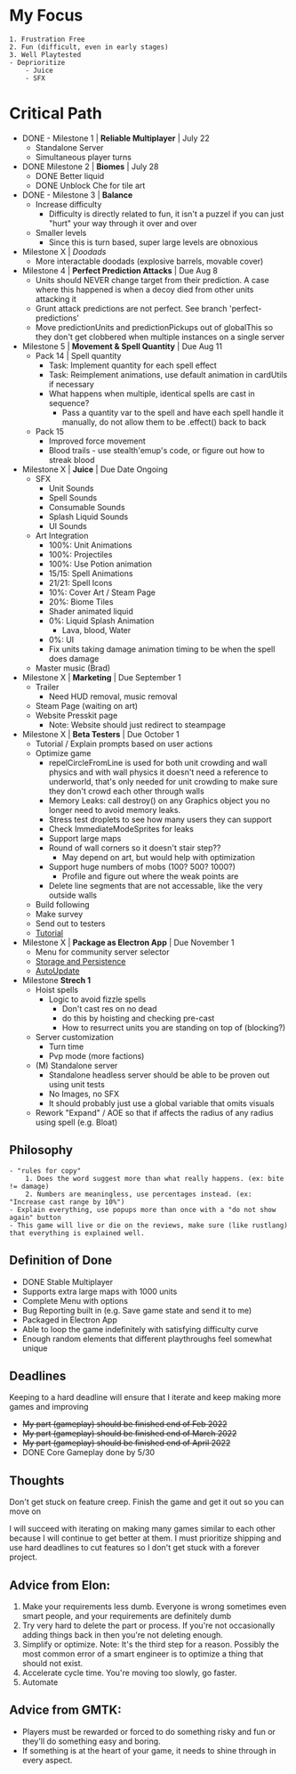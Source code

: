 # My Focus
    1. Frustration Free
    2. Fun (difficult, even in early stages)
    3. Well Playtested
    - Deprioritize
        - Juice
        - SFX
# Critical Path
- DONE - Milestone 1 | **Reliable Multiplayer** | July 22
    - Standalone Server
    - Simultaneous player turns
- DONE Milestone 2 | **Biomes** | July 28
    - DONE Better liquid
    - DONE Unblock Che for tile art
- DONE - Milestone 3 | **Balance**
    - Increase difficulty
        - Difficulty is directly related to fun, it isn't a puzzel if you can just "hurt" your way through it over and over
    - Smaller levels
        - Since this is turn based, super large levels are obnoxious
- Milestone X | *Doodads*
    - More interactable doodads (explosive barrels, movable cover)
- Milestone 4 | **Perfect Prediction Attacks** | Due Aug 8
    - Units should NEVER change target from their prediction. A case where this happened is when a decoy died from other units attacking it
    - Grunt attack predictions are not perfect. See branch 'perfect-predictions'
    - Move predictionUnits and predictionPickups out of globalThis so they don't get clobbered when multiple instances on a single server
- Milestone 5 | **Movement & Spell Quantity** | Due Aug 11
    - Pack 14 | Spell quantity
        - Task: Implement quantity for each spell effect
        - Task: Reimplement animations, use default animation in cardUtils if necessary
        - What happens when multiple, identical spells are cast in sequence?
            - Pass a quantity var to the spell and have each spell handle it manually, do not allow them to be .effect() back to back
    - Pack 15
        - Improved force movement
        - Blood trails - use stealth'emup's code, or figure out how to streak blood
- Milestone X | **Juice** | Due Date Ongoing
    - SFX
        - Unit Sounds
        - Spell Sounds
        - Consumable Sounds
        - Splash Liquid Sounds
        - UI Sounds
    - Art Integration
        - 100%: Unit Animations
        - 100%: Projectiles
        - 100%: Use Potion animation
        - 15/15: Spell Animations
        - 21/21: Spell Icons
        - 10%: Cover Art / Steam Page
        - 20%: Biome Tiles
        - Shader animated liquid
        - 0%: Liquid Splash Animation
            - Lava, blood, Water
        - 0%: UI
        - Fix units taking damage animation timing to be when the spell does damage
    - Master music (Brad)
- Milestone X | **Marketing** | Due September 1
    - Trailer
        - Need HUD removal, music removal
    - Steam Page (waiting on art)
    - Website Presskit page
        - Note: Website should just redirect to steampage
- Milestone X | **Beta Testers** | Due October 1
    - Tutorial / Explain prompts based on user actions
    - Optimize game
        - repelCircleFromLine is used for both unit crowding and wall physics and with wall physics it doesn't need a reference to underworld, that's only needed for unit crowding to make sure they don't crowd each other through walls
        - Memory Leaks: call destroy() on any Graphics object you no longer need to avoid memory leaks.
        - Stress test droplets to see how many users they can support
        - Check ImmediateModeSprites for leaks
        - Support large maps
        - Round of wall corners so it doesn't stair step??
            - May depend on art, but would help with optimization
        - Support huge numbers of mobs (100? 500? 1000?)
            - Profile and figure out where the weak points are
        - Delete line segments that are not accessable, like the very outside walls
    - Build following
    - Make survey
    - Send out to testers
    - [Tutorial](https://www.youtube.com/watch?v=-GV814cWiAw)
- Milestone X | **Package as Electron App** | Due November 1
    - Menu for community server selector
    - [Storage and Persistence](https://cameronnokes.com/blog/how-to-store-user-data-in-electron/)
    - [AutoUpdate](https://github.com/vercel/hazel)
- Milestone **Strech 1**
    - Hoist spells
        - Logic to avoid fizzle spells
            - Don't cast res on no dead
            - do this by hoisting and checking pre-cast
            - How to resurrect units you are standing on top of (blocking?)
    - Server customization
        - Turn time
        - Pvp mode (more factions)
    - (M) Standalone server
        - Standalone headless server should be able to be proven out using unit tests
        - No Images, no SFX
        - It should probably just use a global variable that omits visuals
    - Rework "Expand" / AOE so that if affects the radius of any radius using spell (e.g. Bloat)

## Philosophy
    - "rules for copy"
        1. Does the word suggest more than what really happens. (ex: bite != damage)
        2. Numbers are meaningless, use percentages instead. (ex: "Increase cast range by 10%")
    - Explain everything, use popups more than once with a "do not show again" button
    - This game will live or die on the reviews, make sure (like rustlang) that everything is explained well.

## Definition of Done
- DONE Stable Multiplayer
- Supports extra large maps with 1000 units
- Complete Menu with options
- Bug Reporting built in (e.g. Save game state and send it to me)
- Packaged in Electron App
- Able to loop the game indefinitely with satisfying difficulty curve
- Enough random elements that different playthroughs feel somewhat unique

## Deadlines
Keeping to a hard deadline will ensure that I iterate and keep making more games and improving

- ~~My part (gameplay) should be finished end of Feb 2022~~
- ~~My part (gameplay) should be finished end of March 2022~~
- ~~My part (gameplay) should be finished end of April 2022~~
- DONE Core Gameplay done by 5/30
## Thoughts
Don't get stuck on feature creep.  Finish the game and get it out so you can move on

I will succeed with iterating on making many games similar to each other because I will continue to get better at them.  I must prioritize shipping and use hard deadlines to cut features so I don't get stuck with a forever project.

## Advice from Elon:
1. Make your requirements less dumb.  Everyone is wrong sometimes even smart people, and your requirements are definitely dumb
2. Try very hard to delete the part or process.  If you're not occasionally adding things back in then you're not deleting enough.
3. Simplify or optimize.  Note: It's the third step for a reason. Possibly the most common error of a smart engineer is to optimize a thing that should not exist.
4. Accelerate cycle time.  You're moving too slowly, go faster.
5. Automate

## Advice from GMTK:
- Players must be rewarded or forced to do something risky and fun or they'll do something easy and boring.
- If something is at the heart of your game, it needs to shine through in every aspect.